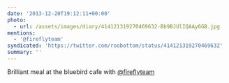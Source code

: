 ```yaml
---
date: '2013-12-20T19:12:11+00:00'
photo:
  - url: /assets/images/diary/414121319270469632-Bb9BJUlIQAAy6GB.jpg
mentions:
  - '@fireflyteam'
syndicated: 'https://twitter.com/roobottom/status/414121319270469632'
summary: ''
---
```

Brilliant meal at the bluebird cafe with [@fireflyteam](https://twitter.com/@fireflyteam) 
